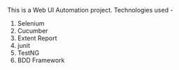 This is a Web UI Automation project.
Technologies used -
  1. Selenium
  2. Cucumber
  3. Extent Report
  4. junit
  5. TestNG
  6. BDD Framework
